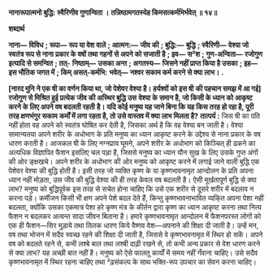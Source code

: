 **नानारूपात्मनो बुद्धि: स्वैरिणीव गुणान्विता ।** **तन्निष्ठामगतस्येह किमसत्कर्मभिर्भवेत् ॥ १४॥** 

**शब्दार्थ** 

**नाना—** **विविध** **; रूपा—** **रूप या वेश वाले** **; आत्मन:—** **जीव की** **; बुद्धि:—** **बुद्धि** **; स्वैरिणी—** **वेश्या जो स्वतंत्र रूप से नाना** **प्रकार के वषों तथा गहनों से अपने को सजाती है** **; इव—** **स²श** **; गुण-अन्विता—** **रजोगुण इत्यादि से समन्वित** **; तत्-** **निष्ठाम्—** **उसका अन्त** **; अगतस्य—** **जिसने नहीं प्राप्त किया है उसका** **; इह—** **इस भौतिक जगत में** **; किम् असत्-कर्मभि:** **भवेत्—** **नश्वर सकाम कर्म करने से क्या लाभ।** **.** 

**[नारद मुनि ने एक षी का वर्णन किया था, जो पेशेवर वेश्या है। हर्यश्वों को इस षी** **की पहचान समझ में आ गई] रजोगुण से मिश्रित हुई प्रत्येक जीव की अस्थिर बुद्धि उस** **वेश्या के समान है, जो किसी के ध्यान को आकृष्ट करने के लिए अपने वष बदलती रहती** **है। यदि कोई मनुष्य यह जाने बिना कि यह किस तरह हो रहा है, पूरी तरह क्षणभंगुर सकाम** **कर्मों में लगा रहता है, तो उसे वास्तव में क्या लाभ मिलता है?** **तात्पर्य :** जिस षी का पति नहीं होता वह अपने को स्वतंत्र घोषित कर देती है, जिसका अर्थ है कि वह वेश्या बन जाती है। वेश्या सामान्यतया अपने शरीर के अधोभाग के प्रति मनुष्य का ध्यान आकृष्ट करने के उद्देश्य से नाना प्रकार के वष धारण करती है। आजकल षी के लिए नग्नप्राय घूमने, अपने शरीर के अधोभाग को किञ्चित् ही ढकने का अत्यधिक विज्ञापित फैशन इसलिए चल पड़ा है, जिससे मनुष्य का ध्यान यौन सुख के लिए उसके गुप्त अंगों की ओर ङ्क्षखचे। अपने शरीर के अधोभाग की ओर मनुष्य को आकृष्ट करने में लगाई जाने वाली बुद्धि एक पेशेवर वेश्या की बुद्धि होती है। इसी तरह जो व्यक्ति कृष्ण के या कृष्णभावनामृत आन्दोलन के प्रति अपना ध्यान नहीं मोड़ता, उस जीव की बुद्धि वेश्या की ही तरह केवल वष बदलती है। ऐसी मूर्खतापूर्ण बुद्धि से क्या लाभ? मनुष्य को बुद्धिपूर्वक इस तरह से सचेत होना चाहिए कि उसे एक शरीर से दूसरे शरीर में बदलाव न करना पड़े। कर्मीजन किसी भी क्षण अपने पेशे बदल देते हैं, किन्तु कृष्णभावनाभावित व्यकि्त अपना पेशा नहीं बदलता, क्योंकि उसका एकमात्र पेशा हरे कृष्ण मंत्र के कीर्तन द्वारा कृष्ण का ध्यान आकृष्ट करना तथा नित्य फैशन न बदलकर अत्यन्त सादा जीवन बिताना है। हमारे कृष्णभावनामृत आन्दोलन में फैशनपरस्त लोगों को एक ही फैशन—सिर मुड़ाये तथा तिलक धारण किये वैष्णव वेश—अपनाने की शिक्षा दी जाती है। उन्हें मन, वष तथा भोजन में सदैव स्वच्छ रहने की शिक्षा दी जाती है, जिससे वे कृष्णभावनामृत में स्थिर हो सकें। अपने वष को बदलते रहने से, कभी लश्बे बाल तथा लश्बी दाढ़ी रखने से, तो कभी अन्य प्रकार से वेश धारण करने से क्या लाभ? यह अच्छी बात नहीं है। मनुष्य को ऐसे फालतू कार्यों में समय नहीं गँवाना चाहिए। उसे सदैव कृष्णभावनामृत में स्थिर रहना चाहिए तथा ²ढ़संकल्प के साथ भक्ति-रूप उपचार का सेवन करना चाहिए।  